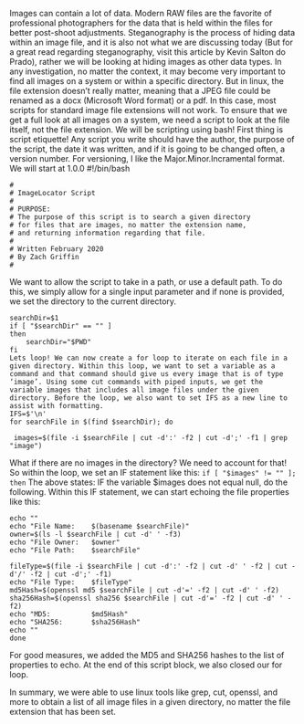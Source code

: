 Images can contain a lot of data. Modern RAW files are the favorite of professional photographers for the data that is held within the files for better post-shoot adjustments. Steganography is the process of hiding data within an image file, and it is also not what we are discussing today (But for a great read regarding steganography, visit this article by Kevin Salton do Prado), rather we will be looking at hiding images as other data types.
In any investigation, no matter the context, it may become very important to find all images on a system or within a specific directory. But in linux, the file extension doesn’t really matter, meaning that a JPEG file could be renamed as a docx (Microsoft Word format) or a pdf. In this case, most scripts for standard image file extensions will not work. To ensure that we get a full look at all images on a system, we need a script to look at the file itself, not the file extension. We will be scripting using bash!
First thing is script etiquette! Any script you write should have the author, the purpose of the script, the date it was written, and if it is going to be changed often, a version number. For versioning, I like the Major.Minor.Incramental format. We will start at 1.0.0
#!/bin/bash
```
#
# ImageLocator Script
#
# PURPOSE:
# The purpose of this script is to search a given directory
# for files that are images, no matter the extension name,
# and returning information regarding that file.
#
# Written February 2020
# By Zach Griffin
#
```
We want to allow the script to take in a path, or use a default path. To do this, we simply allow for a single input parameter and if none is provided, we set the directory to the current directory.
```
searchDir=$1
if [ "$searchDir" == "" ]
then
    searchDir="$PWD"
fi
Lets loop! We can now create a for loop to iterate on each file in a given directory. Within this loop, we want to set a variable as a command and that command should give us every image that is of type ‘image’. Using some cut commands with piped inputs, we get the variable images that includes all image files under the given directory. Before the loop, we also want to set IFS as a new line to assist with formatting.
IFS=$'\n'
for searchFile in $(find $searchDir); do

 images=$(file -i $searchFile | cut -d':' -f2 | cut -d';' -f1 | grep "image")
```
What if there are no images in the directory? We need to account for that! So within the loop, we set an IF statement like this:
```if [ "$images" != "" ]; then```
The above states: IF the variable $images does not equal null, do the following.
Within this IF statement, we can start echoing the file properties like this:
```
echo ""
echo "File Name:    $(basename $searchFile)"
owner=$(ls -l $searchFile | cut -d' ' -f3)
echo "File Owner:   $owner"
echo "File Path:    $searchFile"

fileType=$(file -i $searchFile | cut -d':' -f2 | cut -d' ' -f2 | cut -d'/' -f2 | cut -d';' -f1)
echo "File Type:    $fileType"
md5Hash=$(openssl md5 $searchFile | cut -d'=' -f2 | cut -d' ' -f2)
sha256Hash=$(openssl sha256 $searchFile | cut -d'=' -f2 | cut -d' ' -f2)
echo "MD5:          $md5Hash"
echo "SHA256:       $sha256Hash"
echo ""
done
```
For good measures, we added the MD5 and SHA256 hashes to the list of properties to echo. At the end of this script block, we also closed our for loop.

In summary, we were able to use linux tools like grep, cut, openssl, and more to obtain a list of all image files in a given directory, no matter the file extension that has been set.
